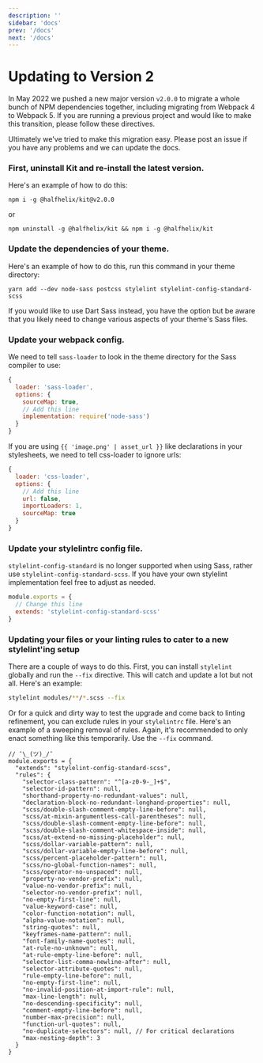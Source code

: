 ```yaml
---
description: ''
sidebar: 'docs'
prev: '/docs'
next: '/docs'
---
```


# Updating to Version 2

In May 2022 we pushed a new major version `v2.0.0` to migrate a whole bunch of NPM dependencies together, including migrating from Webpack 4 to Webpack 5. If you are running a previous project and would like to make this transition, please follow these directives.

Ultimately we've tried to make this migration easy. Please post an issue if you have any problems and we can update the docs.

### First, uninstall Kit and re-install the latest version.

Here's an example of how to do this:

`npm i -g @halfhelix/kit@v2.0.0`

or

`npm uninstall -g @halfhelix/kit && npm i -g @halfhelix/kit`

### Update the dependencies of your theme.

Here's an example of how to do this, run this command in your theme directory:

`yarn add --dev node-sass postcss stylelint stylelint-config-standard-scss`

If you would like to use Dart Sass instead, you have the option but be aware that you likely need to change various aspects of your theme's Sass files.

### Update your webpack config.

We need to tell `sass-loader` to look in the theme directory for the Sass compiler to use:

```js
{
  loader: 'sass-loader',
  options: {
    sourceMap: true,
    // Add this line
    implementation: require('node-sass')
  }
}
```

If you are using `{{ 'image.png' | asset_url }}` like declarations in your stylesheets, we need to tell css-loader to ignore urls:

```js
{
  loader: 'css-loader',
  options: {
    // Add this line
    url: false,
    importLoaders: 1,
    sourceMap: true
  }
}
```

### Update your stylelintrc config file.

`stylelint-config-standard` is no longer supported when using Sass, rather use `stylelint-config-standard-scss`. If you have your own stylelint implementation feel free to adjust as needed.

```js
module.exports = {
  // Change this line
  extends: 'stylelint-config-standard-scss'
}
```

### Updating your files or your linting rules to cater to a new stylelint'ing setup

There are a couple of ways to do this. First, you can install `stylelint` globally and run the `--fix` directive. This will catch and update a lot but not all. Here's an example:

```bash
stylelint modules/**/*.scss --fix
```

Or for a quick and dirty way to test the upgrade and come back to linting refinement, you can exclude rules in your `stylelintrc` file. Here's an example of a sweeping removal of rules. Again, it's recommended to only enact something like this temporarily. Use the `--fix` command.

```
// ¯\_(ツ)_/¯
module.exports = {
  "extends": "stylelint-config-standard-scss",
  "rules": {
    "selector-class-pattern": "^[a-z0-9-_]+$",
    "selector-id-pattern": null,
    "shorthand-property-no-redundant-values": null,
    "declaration-block-no-redundant-longhand-properties": null,
    "scss/double-slash-comment-empty-line-before": null,
    "scss/at-mixin-argumentless-call-parentheses": null,
    "scss/double-slash-comment-empty-line-before": null,
    "scss/double-slash-comment-whitespace-inside": null,
    "scss/at-extend-no-missing-placeholder": null,
    "scss/dollar-variable-pattern": null,
    "scss/dollar-variable-empty-line-before": null,
    "scss/percent-placeholder-pattern": null,
    "scss/no-global-function-names": null,
    "scss/operator-no-unspaced": null,
    "property-no-vendor-prefix": null,
    "value-no-vendor-prefix": null,
    "selector-no-vendor-prefix": null,
    "no-empty-first-line": null,
    "value-keyword-case": null,
    "color-function-notation": null,
    "alpha-value-notation": null,
    "string-quotes": null,
    "keyframes-name-pattern": null,
    "font-family-name-quotes": null,
    "at-rule-no-unknown": null,
    "at-rule-empty-line-before": null,
    "selector-list-comma-newline-after": null,
    "selector-attribute-quotes": null,
    "rule-empty-line-before": null,
    "no-empty-first-line": null,
    "no-invalid-position-at-import-rule": null,
    "max-line-length": null,
    "no-descending-specificity": null,
    "comment-empty-line-before": null,
    "number-max-precision": null,
    "function-url-quotes": null,
    "no-duplicate-selectors": null, // For critical declarations
    "max-nesting-depth": 3
  }
}
```
